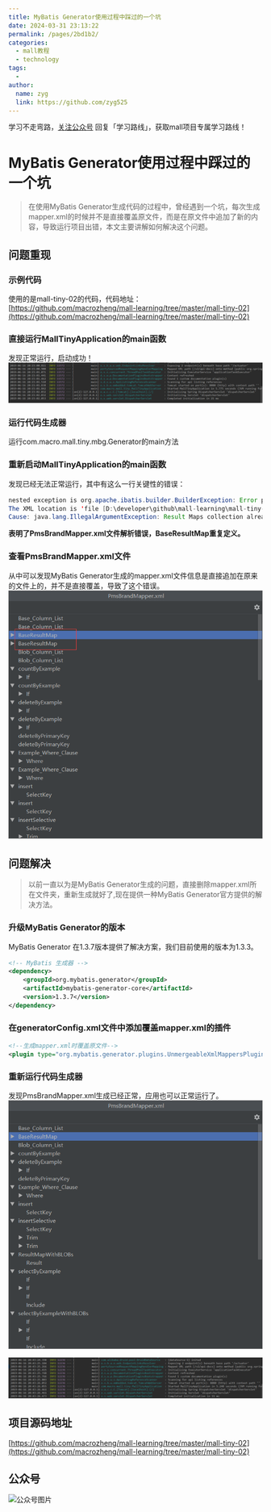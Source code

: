 ```yaml
---
title: MyBatis Generator使用过程中踩过的一个坑
date: 2024-03-31 23:13:22
permalink: /pages/2bd1b2/
categories:
  - mall教程
  - technology
tags:
  - 
author: 
  name: zyg
  link: https://github.com/zyg525
---
```

学习不走弯路，[关注公众号](#公众号) 回复「学习路线」，获取mall项目专属学习路线！

# MyBatis Generator使用过程中踩过的一个坑

> 在使用MyBatis Generator生成代码的过程中，曾经遇到一个坑，每次生成mapper.xml的时候并不是直接覆盖原文件，而是在原文件中追加了新的内容，导致运行项目出错，本文主要讲解如何解决这个问题。

## 问题重现

### 示例代码
使用的是mall-tiny-02的代码，代码地址：[https://github.com/macrozheng/mall-learning/tree/master/mall-tiny-02](https://github.com/macrozheng/mall-learning/tree/master/mall-tiny-02)

### 直接运行MallTinyApplication的main函数
发现正常运行，启动成功！
![](/img/mall/refer_screen_99.png)

### 运行代码生成器
运行com.macro.mall.tiny.mbg.Generator的main方法

### 重新启动MallTinyApplication的main函数
发现已经无法正常运行，其中有这么一行关键性的错误：
```java
nested exception is org.apache.ibatis.builder.BuilderException: Error parsing Mapper XML.
The XML location is 'file [D:\developer\github\mall-learning\mall-tiny-02\target\classes\com\macro\mall\tiny\mbg\mapper\PmsBrandMapper.xml]'.
Cause: java.lang.IllegalArgumentException: Result Maps collection already contains value for com.macro.mall.tiny.mbg.mapper.PmsBrandMapper.BaseResultMap
```
**表明了PmsBrandMapper.xml文件解析错误，BaseResultMap重复定义。**

### 查看PmsBrandMapper.xml文件
从中可以发现MyBatis Generator生成的mapper.xml文件信息是直接追加在原来的文件上的，并不是直接覆盖，导致了这个错误。
![](/img/mall/refer_screen_100.png)

## 问题解决
> 以前一直以为是MyBatis Generator生成的问题，直接删除mapper.xml所在文件夹，重新生成就好了,现在提供一种MyBatis Generator官方提供的解决方法。

### 升级MyBatis Generator的版本
MyBatis Generator 在1.3.7版本提供了解决方案，我们目前使用的版本为1.3.3。
```xml
<!-- MyBatis 生成器 -->
<dependency>
    <groupId>org.mybatis.generator</groupId>
    <artifactId>mybatis-generator-core</artifactId>
    <version>1.3.7</version>
</dependency>
```

### 在generatorConfig.xml文件中添加覆盖mapper.xml的插件
```xml
<!--生成mapper.xml时覆盖原文件-->
<plugin type="org.mybatis.generator.plugins.UnmergeableXmlMappersPlugin" />
```

### 重新运行代码生成器
发现PmsBrandMapper.xml生成已经正常，应用也可以正常运行了。
![](/img/mall/refer_screen_101.png)

![](/img/mall/refer_screen_102.png)

## 项目源码地址

[https://github.com/macrozheng/mall-learning/tree/master/mall-tiny-02](https://github.com/macrozheng/mall-learning/tree/master/mall-tiny-02)

## 公众号

![公众号图片](http://macro-oss.oss-cn-shenzhen.aliyuncs.com/mall/banner/qrcode_for_macrozheng_258.jpg)
